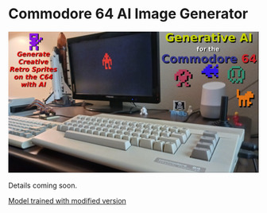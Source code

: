# Commodore 64 AI Image Generator

![](https://raw.githubusercontent.com/nickbild/c64_gen_ai/main/media/logo.jpg)

Details coming soon.

[Model trained with modified version](https://github.com/smrfeld/python_prob_pca_tutorial)
